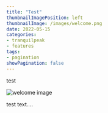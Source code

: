 ```yaml
---
title: "Test"
thumbnailImagePosition: left
thumbnailImage: /images/welcome.png
date: 2022-05-15
categories:
- tranquilpeak
- features
tags:
- pagination
showPagination: false
---
```

test

![welcome image](/images/welcome.png)

test text.... 